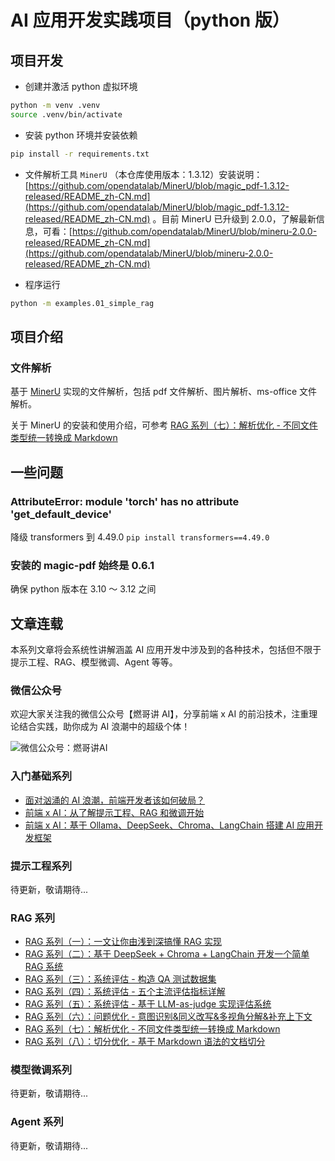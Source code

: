 # AI 应用开发实践项目（python 版）

## 项目开发

- 创建并激活 python 虚拟环境

```bash
python -m venv .venv
source .venv/bin/activate
```

- 安装 python 环境并安装依赖

```bash
pip install -r requirements.txt
```

- 文件解析工具 `MinerU` （本仓库使用版本：1.3.12）安装说明：[https://github.com/opendatalab/MinerU/blob/magic_pdf-1.3.12-released/README_zh-CN.md](https://github.com/opendatalab/MinerU/blob/magic_pdf-1.3.12-released/README_zh-CN.md) 。目前 MinerU 已升级到 2.0.0，了解最新信息，可看：[https://github.com/opendatalab/MinerU/blob/mineru-2.0.0-released/README_zh-CN.md](https://github.com/opendatalab/MinerU/blob/mineru-2.0.0-released/README_zh-CN.md)

- 程序运行

```bash
python -m examples.01_simple_rag
```

## 项目介绍

### 文件解析

基于 [MinerU](https://github.com/opendatalab/MinerU) 实现的文件解析，包括 pdf 文件解析、图片解析、ms-office 文件解析。

关于 MinerU 的安装和使用介绍，可参考 [RAG 系列（七）：解析优化 - 不同文件类型统一转换成 Markdown](https://mp.weixin.qq.com/s?__biz=MzAwMjgzNTAxMA==&mid=2650407115&idx=1&sn=c37553fbca6e25d4a37498ca4776810a&chksm=82caf7e6b5bd7ef066b166d6471f73a685062f3109bcbe298bbd8331765dda1e553f62537770&cur_album_id=3920944561060528133&scene=189#wechat_redirect)

## 一些问题

### AttributeError: module 'torch' has no attribute 'get_default_device'

降级 transformers 到 4.49.0
`pip install transformers==4.49.0`

### 安装的 magic-pdf 始终是 0.6.1

确保 python 版本在 3.10 ～ 3.12 之间

## 文章连载

本系列文章将会系统性讲解涵盖 AI 应用开发中涉及到的各种技术，包括但不限于提示工程、RAG、模型微调、Agent 等等。

### 微信公众号

欢迎大家关注我的微信公众号【燃哥讲 AI】，分享前端 x AI 的前沿技术，注重理论结合实践，助你成为 AI 浪潮中的超级个体！

![微信公众号：燃哥讲AI](https://github.com/user-attachments/assets/465ecea4-52e6-4917-baf1-c6debdd19db1)

### 入门基础系列

- [面对汹涌的 AI 浪潮，前端开发者该如何破局？](https://mp.weixin.qq.com/s/7OZAuw9QMQWViXi-59k8gA)
- [前端 x AI：从了解提示工程、RAG 和微调开始](https://mp.weixin.qq.com/s/b9ROm1cU41BCFYRlq2Nfbw)
- [前端 x AI：基于 Ollama、DeepSeek、Chroma、LangChain 搭建 AI 应用开发框架](https://mp.weixin.qq.com/s/qtlq-Iu7chqpMEbahnR64w)

### 提示工程系列

待更新，敬请期待...

### RAG 系列

- [RAG 系列（一）：一文让你由浅到深搞懂 RAG 实现](https://mp.weixin.qq.com/s/WbDPo0JM40qasuZzXSdi_Q)
- [RAG 系列（二）：基于 DeepSeek + Chroma + LangChain 开发一个简单 RAG 系统
  ](https://mp.weixin.qq.com/s/yZLqv_YJFbK0jYMA_6DMVQ)
- [RAG 系列（三）：系统评估 - 构造 QA 测试数据集](https://mp.weixin.qq.com/s?__biz=MzAwMjgzNTAxMA==&mid=2650407042&idx=1&sn=5bf699ac9963143732314a54e24ff6c8&chksm=82caf7afb5bd7eb92bd7eda5831354e822b6214b43e3e5917898cedc3b80f475b989c077e50f&cur_album_id=3879147818837032971&scene=189#wechat_redirect)
- [RAG 系列（四）：系统评估 - 五个主流评估指标详解](https://mp.weixin.qq.com/s?__biz=MzAwMjgzNTAxMA==&mid=2650407054&idx=1&sn=55aacdc9a453a4d8352f62e2c182c68e&chksm=82caf7a3b5bd7eb5e633084712c436976d809357ef2b99f3ed1cfca06c33b73a5078a2a9ba85&cur_album_id=3879147818837032971&scene=189#wechat_redirect)
- [RAG 系列（五）：系统评估 - 基于 LLM-as-judge 实现评估系统](https://mp.weixin.qq.com/s?__biz=MzAwMjgzNTAxMA==&mid=2650407071&idx=1&sn=7964554f13eadda3c3ce592ba8a54faf&chksm=82caf7b2b5bd7ea48f46540f7f674ea5accb3680acb208504a2f6ace8bd589a826302aa4d960&cur_album_id=3879147818837032971&scene=189#wechat_redirect)
- [RAG 系列（六）：问题优化 - 意图识别&同义改写&多视角分解&补充上下文](https://mp.weixin.qq.com/s?__biz=MzAwMjgzNTAxMA==&mid=2650407082&idx=1&sn=8c4e5aff9ef7e31c8f5f750b4efe403f&chksm=82caf787b5bd7e919654692c9ea4d1c5204388388a9bea8bf2af60f6e3f41ca03ec751cd14fe&scene=178&cur_album_id=3920944561060528133&search_click_id=#rd)
- [RAG 系列（七）：解析优化 - 不同文件类型统一转换成 Markdown](https://mp.weixin.qq.com/s?__biz=MzAwMjgzNTAxMA==&mid=2650407115&idx=1&sn=c37553fbca6e25d4a37498ca4776810a&chksm=82caf7e6b5bd7ef066b166d6471f73a685062f3109bcbe298bbd8331765dda1e553f62537770&cur_album_id=3920944561060528133&scene=189#wechat_redirect)
- [RAG 系列（八）：切分优化 - 基于 Markdown 语法的文档切分](https://mp.weixin.qq.com/s?__biz=MzAwMjgzNTAxMA==&mid=2650407125&idx=1&sn=525e674bb922a42afcecfd589d27d29f&chksm=82caf7f8b5bd7eeeca466f192d4fa5c962e0aeb9553fe5c6ff977fc81d7a5866e54507fbcbaf&cur_album_id=3920944561060528133&scene=189#wechat_redirect)

### 模型微调系列

待更新，敬请期待...

### Agent 系列

待更新，敬请期待...
